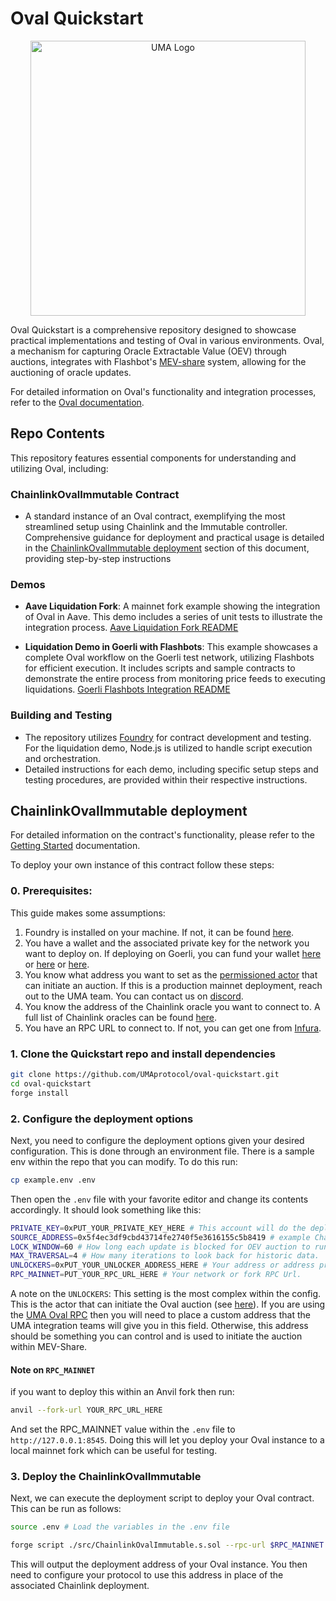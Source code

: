 
# Oval Quickstart
<p align="center">
  <img alt="UMA Logo" src="https://i.imgur.com/fSkkK5M.png" width="440">
</p>

Oval Quickstart is a comprehensive repository designed to showcase practical implementations and testing of Oval in various environments. Oval, a mechanism for capturing Oracle Extractable Value (OEV) through auctions, integrates with Flashbot's [MEV-share](https://docs.flashbots.net/flashbots-protect/mev-share) system, allowing for the auctioning of oracle updates.

For detailed information on Oval's functionality and integration processes, refer to the [Oval documentation](https://docs.oval.xyz/).

## Repo Contents

This repository features essential components for understanding and utilizing Oval, including:

### ChainlinkOvalImmutable Contract

-   A standard instance of an Oval contract, exemplifying the most streamlined setup using Chainlink and the Immutable controller. Comprehensive guidance for deployment and practical usage is detailed in the [ChainlinkOvalImmutable deployment](#chainlinkovalimmutable-deployment) section of this document, providing step-by-step instructions

### Demos

-   **Aave Liquidation Fork**: A mainnet fork example showing the integration of Oval in Aave. This demo includes a series of unit tests to illustrate the integration process. [Aave Liquidation Fork README](./test/readme.md)

-   **Liquidation Demo in Goerli with Flashbots**: This example showcases a complete Oval workflow on the Goerli test network, utilizing Flashbots for efficient execution. It includes scripts and sample contracts to demonstrate the entire process from monitoring price feeds to executing liquidations. [Goerli Flashbots Integration README](./liquidation-demo-flashbots/readme.md)

### Building and Testing

-   The repository utilizes [Foundry](https://github.com/foundry-rs/foundry) for contract development and testing.  For the liquidation demo, Node.js is utilized to handle script execution and orchestration.
-   Detailed instructions for each demo, including specific setup steps and testing procedures, are provided within their respective instructions.
  
## ChainlinkOvalImmutable deployment

For detailed information on the contract's functionality, please refer to the [Getting Started](https://docs.oval.xyz/integration/getting-started) documentation.

To deploy your own instance of this contract follow these steps:

### **0. Prerequisites:**

This guide makes some assumptions:

1. Foundry is installed on your machine. If not, it can be found [here](https://book.getfoundry.sh/getting-started/installation).
2. You have a wallet and the associated private key for the network you want to deploy on. If deploying on Goerli, you can fund your wallet [here](https://goerlifaucet.com/) or [here](https://goerli-faucet.pk910.de/) or [here](https://chainstack.com/goerli-faucet/).
3. You know what address you want to set as the [permissioned actor](../mechanism-design/mechanism-description.md) that can initiate an auction. If this is a production mainnet deployment, reach out to the UMA team. You can contact us on [discord](https://discord.uma.xyz).
4. You know the address of the Chainlink oracle you want to connect to. A full list of Chainlink oracles can be found [here](https://data.chain.link/ethereum/mainnet/crypto-usd).
5. You have an RPC URL to connect to. If not, you can get one from [Infura](https://www.infura.io/).

### 1. Clone the Quickstart repo and install dependencies

```bash
git clone https://github.com/UMAprotocol/oval-quickstart.git
cd oval-quickstart
forge install
```

### **2. Configure the deployment options**

Next, you need to configure the deployment options given your desired configuration. This is done through an environment file. There is a sample env within the repo that you can modify. To do this run:

```bash
cp example.env .env
```

Then open the `.env` file with your favorite editor and change its contents accordingly. It should look something like this:

```bash
PRIVATE_KEY=0xPUT_YOUR_PRIVATE_KEY_HERE # This account will do the deployment
SOURCE_ADDRESS=0x5f4ec3df9cbd43714fe2740f5e3616155c5b8419 # example Chainlink ETH/USD
LOCK_WINDOW=60 # How long each update is blocked for OEV auction to run.
MAX_TRAVERSAL=4 # How many iterations to look back for historic data.
UNLOCKERS=0xPUT_YOUR_UNLOCKER_ADDRESS_HERE # Your address or address provided on Discord.
RPC_MAINNET=PUT_YOUR_RPC_URL_HERE # Your network or fork RPC Url.
```

A note on the `UNLOCKERS`: This setting is the most complex within the config. This is the actor that can initiate the Oval auction (see [here](../mechanism-design/mechanism-description.md#permissioned-auction-unlockers)). If you are using the [UMA Oval RPC](../for-searchers/oval-node.md) then you will need to place a custom address that the UMA integration teams will give you in this field. Otherwise, this address should be something you can control and is used to initiate the auction within MEV-Share.

#### **Note on `RPC_MAINNET`**

if you want to deploy this within an Anvil fork then run:

```bash
anvil --fork-url YOUR_RPC_URL_HERE
```

And set the RPC\_MAINNET value within the `.env` file to `http://127.0.0.1:8545`. Doing this will let you deploy your Oval instance to a local mainnet fork which can be useful for testing.

### **3. Deploy the ChainlinkOvalImmutable**

Next, we can execute the deployment script to deploy your Oval contract. This can be run as follows:

```bash
source .env # Load the variables in the .env file

forge script ./src/ChainlinkOvalImmutable.s.sol --rpc-url $RPC_MAINNET --broadcast
```

This will output the deployment address of your Oval instance. You then need to configure your protocol to use this address in place of the associated Chainlink deployment.